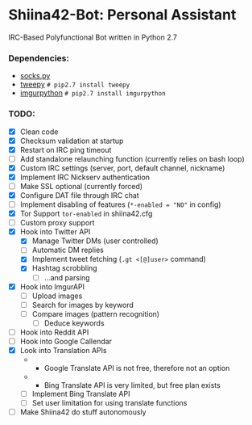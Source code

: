 # Shiina42-Bot: Personal Assistant
IRC-Based Polyfunctional Bot written in Python 2.7

### Dependencies:
- [socks.py](https://github.com/Anorov/PySocks/blob/master/socks.py)
- [tweepy](https://github.com/tweepy/tweepy) `# pip2.7 install tweepy`
- [imgurpython](https://github.com/Imgur/imgurpython) `# pip2.7 install imgurpython`

### TODO:
- [x] Clean code
- [x] Checksum validation at startup
- [x] Restart on IRC ping timeout
- [ ] Add standalone relaunching function (currently relies on bash loop)
- [x] Custom IRC settings (server, port, default channel, nickname)
- [x] Implement IRC Nickserv authentication
- [ ] Make SSL optional (currently forced)
- [x] Configure DAT file through IRC chat
- [ ] Implement disabling of features (`*-enabled = "NO"` in config)
- [x] Tor Support `tor-enabled` in shiina42.cfg
- [ ] Custom proxy support
- [x] Hook into Twitter API
	- [x] Manage Twitter DMs (user controlled)
	- [ ] Automatic DM replies
	- [x] Implement tweet fetching (`.gt <[@]user>` command)
	- [x] Hashtag scrobbling
		- [ ] ...and parsing
- [x] Hook into ImgurAPI
	- [ ] Upload images
	- [ ] Search for images by keyword
	- [ ] Compare images (pattern recognition)
		- [ ] Deduce keywords
- [ ] Hook into Reddit API
- [ ] Hook into Google Callendar
- [x] Look into Translation APIs
	- * Google Translate API is not free, therefore not an option
	- * Bing Translate API is very limited, but free plan exists
	- [ ] Implement Bing Translate API
	- [ ] Set user limitation for using translate functions
- [ ] Make Shiina42 do stuff autonomously
